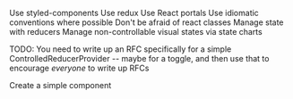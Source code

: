 Use styled-components
Use redux
Use React portals
Use idiomatic conventions where possible
Don't be afraid of react classes
Manage state with reducers
Manage non-controllable visual states via state charts

TODO: You need to write up an RFC specifically for a simple ControlledReducerProvider -- maybe for a toggle, and then use that to encourage _everyone_ to write up RFCs

Create a simple component
